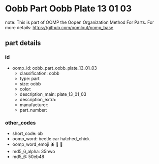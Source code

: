 # Oobb Part Oobb Plate 13 01 03  

note: This is part of OOMP the Oopen Organization Method For Parts. For more details: https://github.com/oomlout/oomp_base

##  part details





### id
* oomp_id: oobb_part_oobb_plate_13_01_03
  * classification: oobb
  * type: part
  * size: oobb
  * color: 
  * description_main: plate_13_01_03
  * description_extra: 
  * manufacturer: 
  * part_number: 

### other_codes
* short_code: ob
* oomp_word: beetle car hatched_chick
* oomp_word_emoji :beetle: :car: :hatched_chick:
* md5_6_alpha: 35nwo
* md5_6: 50eb48